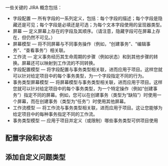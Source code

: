 一些关键的 JIRA 概念包括：

- 字段配置 — 所有字段的一系列定义，包括：每个字段的描述；每个字段是隐藏还是可见；每个字段是必填还是可选；为每个文本字段使用的呈现器类型。
- 屏幕 — 定义屏幕上存在的字段及其顺序。（请注意，隐藏字段可在屏幕上存在，但仍然不可见。）
- 屏幕模型 — 将不同屏幕与不同事务操作（例如，“创建事务”、“编辑事务”、“查看事务”）相关联。
- 工作流 — 定义事务经历其生命周期的步骤（例如状态）和到其他步骤的转换。屏幕还可以映射到工作流的不同转换。
- 字段配置模型 — 将字段配置与事务类型相关联，进而应用于项目。这样您就可以针对给定项目中的每个事务类型，为一个字段指定不同的行为。
- 事务类型屏幕模型 — 将屏幕模型与事务类型相关联，进而应用于项目。这样您就可以针对给定项目中的每个事务类型，为一个特定操作（例如“创建事务”）指定不同的屏幕。例如，您可以在创建事务（类型为“缺陷”）时使用一个屏幕，而在创建事务（类型为“任务”）时使用其他屏幕。
- 工作流模型 — 将工作流与事务类型相关联，进而应用于项目。这让您能够为给定项目中的每种事务指定不同的工作流。
- 事务类型模型 — 应用于项目并定义（或限制）哪些事务类型可供项目使用

## 配置字段和状态

## 添加自定义问题类型

